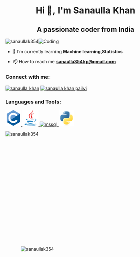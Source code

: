 <h1 align="center">Hi 👋, I'm Sanaulla Khan</h1>
<h2 align="center">A passionate coder from India</h2>
<img align="right" alt="Coding" width="400" src="https://encrypted-tbn0.gstatic.com/images?q=tbn:ANd9GcTZyOL7w9vqQkqmQtMfkXyBGAMrrpfy6S94MA&usqp=CAU">

<p align="left"> <img src="https://komarev.com/ghpvc/?username=sanaullak354&label=Profile%20views&color=0e75b6&style=flat" alt="sanaullak354" /> </p>

- 🌱 I’m currently learning **Machine learning,Statistics**

- 📫 How to reach me **sanaulla354kp@gmail.com**

<h3 align="left">Connect with me:</h3>
<p align="left">
<a href="https://twitter.com/sanaulla khan" target="blank"><img align="center" src="https://raw.githubusercontent.com/rahuldkjain/github-profile-readme-generator/master/src/images/icons/Social/twitter.svg" alt="sanaulla khan" height="40" width="50" /></a>
<a href="https://linkedin.com/in/sanaulla khan pailvi" target="blank"><img align="center" src="https://raw.githubusercontent.com/rahuldkjain/github-profile-readme-generator/master/src/images/icons/Social/linked-in-alt.svg" alt="sanaulla khan pailvi" height="40" width="50" /></a>
</p>

<h3 align="left">Languages and Tools:</h3>
<p align="left"> <a href="https://www.cprogramming.com/" target="_blank" rel="noreferrer"> <img src="https://raw.githubusercontent.com/devicons/devicon/master/icons/c/c-original.svg" alt="c" width="50" height="50"/> </a> <a href="https://www.java.com" target="_blank" rel="noreferrer"> <img src="https://raw.githubusercontent.com/devicons/devicon/master/icons/java/java-original.svg" alt="java" width="50" height="50"/> </a> <a href="https://www.microsoft.com/en-us/sql-server" target="_blank" rel="noreferrer"> <img src="https://www.svgrepo.com/show/303229/microsoft-sql-server-logo.svg" alt="mssql" width="50" height="50"/> </a> <a href="https://www.python.org" target="_blank" rel="noreferrer"> <img src="https://raw.githubusercontent.com/devicons/devicon/master/icons/python/python-original.svg" alt="python" width="50" height="50"/> </a> </p>



<p><img align="left" src="https://github-readme-streak-stats.herokuapp.com/?user=sanaullak354&" alt="sanaullak354" width="460" height="360" /></p> <p>&nbsp;<img align="right" src="https://github-readme-stats.vercel.app/api?username=sanaullak354&show_icons=true&locale=en" alt="sanaullak354" width="455" /></p>



